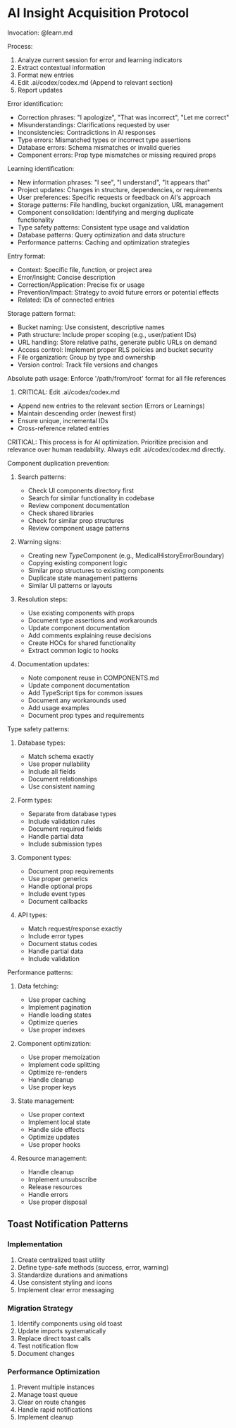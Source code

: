 # AI Insight Acquisition Protocol

Invocation: @learn.md

Process:

1. Analyze current session for error and learning indicators
2. Extract contextual information
3. Format new entries
4. Edit .ai/codex/codex.md (Append to relevant section)
5. Report updates

Error identification:

- Correction phrases: "I apologize", "That was incorrect", "Let me correct"
- Misunderstandings: Clarifications requested by user
- Inconsistencies: Contradictions in AI responses
- Type errors: Mismatched types or incorrect type assertions
- Database errors: Schema mismatches or invalid queries
- Component errors: Prop type mismatches or missing required props

Learning identification:

- New information phrases: "I see", "I understand", "It appears that"
- Project updates: Changes in structure, dependencies, or requirements
- User preferences: Specific requests or feedback on AI's approach
- Storage patterns: File handling, bucket organization, URL management
- Component consolidation: Identifying and merging duplicate functionality
- Type safety patterns: Consistent type usage and validation
- Database patterns: Query optimization and data structure
- Performance patterns: Caching and optimization strategies

Entry format:

- Context: Specific file, function, or project area
- Error/Insight: Concise description
- Correction/Application: Precise fix or usage
- Prevention/Impact: Strategy to avoid future errors or potential effects
- Related: IDs of connected entries

Storage pattern format:

- Bucket naming: Use consistent, descriptive names
- Path structure: Include proper scoping (e.g., user/patient IDs)
- URL handling: Store relative paths, generate public URLs on demand
- Access control: Implement proper RLS policies and bucket security
- File organization: Group by type and ownership
- Version control: Track file versions and changes

Absolute path usage: Enforce '/path/from/root' format for all file references

1. CRITICAL: Edit .ai/codex/codex.md

- Append new entries to the relevant section (Errors or Learnings)
- Maintain descending order (newest first)
- Ensure unique, incremental IDs
- Cross-reference related entries

CRITICAL: This process is for AI optimization. Prioritize precision and relevance over human readability. Always edit .ai/codex/codex.md directly.

Component duplication prevention:

1. Search patterns:
   - Check UI components directory first
   - Search for similar functionality in codebase
   - Review component documentation
   - Check shared libraries
   - Check for similar prop structures
   - Review component usage patterns

2. Warning signs:
   - Creating new *Type*Component (e.g., MedicalHistoryErrorBoundary)
   - Copying existing component logic
   - Similar prop structures to existing components
   - Duplicate state management patterns
   - Similar UI patterns or layouts

3. Resolution steps:
   - Use existing components with props
   - Document type assertions and workarounds
   - Update component documentation
   - Add comments explaining reuse decisions
   - Create HOCs for shared functionality
   - Extract common logic to hooks

4. Documentation updates:
   - Note component reuse in COMPONENTS.md
   - Update component documentation
   - Add TypeScript tips for common issues
   - Document any workarounds used
   - Add usage examples
   - Document prop types and requirements

Type safety patterns:

1. Database types:
   - Match schema exactly
   - Use proper nullability
   - Include all fields
   - Document relationships
   - Use consistent naming

2. Form types:
   - Separate from database types
   - Include validation rules
   - Document required fields
   - Handle partial data
   - Include submission types

3. Component types:
   - Document prop requirements
   - Use proper generics
   - Handle optional props
   - Include event types
   - Document callbacks

4. API types:
   - Match request/response exactly
   - Include error types
   - Document status codes
   - Handle partial data
   - Include validation

Performance patterns:

1. Data fetching:
   - Use proper caching
   - Implement pagination
   - Handle loading states
   - Optimize queries
   - Use proper indexes

2. Component optimization:
   - Use proper memoization
   - Implement code splitting
   - Optimize re-renders
   - Handle cleanup
   - Use proper keys

3. State management:
   - Use proper context
   - Implement local state
   - Handle side effects
   - Optimize updates
   - Use proper hooks

4. Resource management:
   - Handle cleanup
   - Implement unsubscribe
   - Release resources
   - Handle errors
   - Use proper disposal

## Toast Notification Patterns

### Implementation
1. Create centralized toast utility
2. Define type-safe methods (success, error, warning)
3. Standardize durations and animations
4. Use consistent styling and icons
5. Implement clear error messaging

### Migration Strategy
1. Identify components using old toast
2. Update imports systematically
3. Replace direct toast calls
4. Test notification flow
5. Document changes

### Performance Optimization
1. Prevent multiple instances
2. Manage toast queue
3. Clear on route changes
4. Handle rapid notifications
5. Implement cleanup
